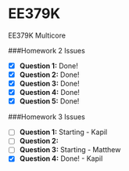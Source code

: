 EE379K
======

EE379K Multicore

###Homework 2 Issues

- [X] **Question 1:** Done!
- [X] **Question 2:** Done!
- [X] **Question 3:** Done!
- [X] **Question 4:** Done!
- [X] **Question 5:** Done!

###Homework 3 Issues

- [ ] **Question 1:** Starting - Kapil 
- [ ] **Question 2:** 
- [ ] **Question 3:** Starting - Matthew
- [X] **Question 4:** Done! - Kapil
